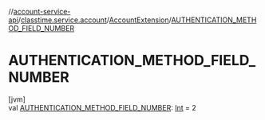 //[account-service-api](../../../index.md)/[classtime.service.account](../index.md)/[AccountExtension](index.md)/[AUTHENTICATION_METHOD_FIELD_NUMBER](-a-u-t-h-e-n-t-i-c-a-t-i-o-n_-m-e-t-h-o-d_-f-i-e-l-d_-n-u-m-b-e-r.md)

# AUTHENTICATION_METHOD_FIELD_NUMBER

[jvm]\
val [AUTHENTICATION_METHOD_FIELD_NUMBER](-a-u-t-h-e-n-t-i-c-a-t-i-o-n_-m-e-t-h-o-d_-f-i-e-l-d_-n-u-m-b-e-r.md): [Int](https://kotlinlang.org/api/latest/jvm/stdlib/kotlin/-int/index.html) = 2
